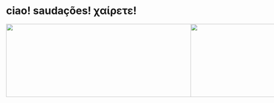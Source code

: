# ciao! saudações! χαίρετε!
<div style="display: flex; justify-content: space-evenly;">
  <img src="https://github-readme-stats.vercel.app/api?username=kosmizt&theme=dracula&show_icons=true&hide_border=true&count_private=true" width=800" height="200"/>
  <img src="https://github-readme-streak-stats.herokuapp.com/?user=kosmizt&theme=dracula&hide_border=true" width="800" height="200"/>
  <img src="https://github-readme-stats.vercel.app/api/top-langs/?username=kosmizt&theme=dracula&show_icons=true&hide_border=true&layout=compact" width="800" height="200"/>
</div>

